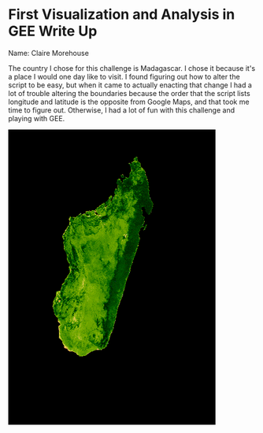# First Visualization and Analysis in GEE Write Up
Name: Claire Morehouse

The country I chose for this challenge is Madagascar. I chose it because it's a place I would one day like to visit. I found figuring out how to alter the script to be easy, but when it came to actually enacting that change I had a lot of trouble altering the boundaries because the order that the script lists longitude and latitude is the opposite from Google Maps, and that took me time to figure out. Otherwise, I had a lot of fun with this challenge and playing with GEE. 

![](madagascar.gif)
